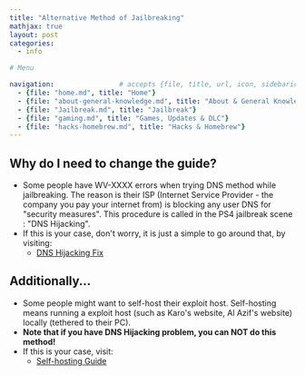 ```yaml
---
title: "Alternative Method of Jailbreaking"
mathjax: true
layout: post
categories:
  - info

# Menu

navigation:                # accepts {file, title, url, icon, sidebaricon}
  - {file: "home.md", title: "Home"}
  - {file: "about-general-knowledge.md", title: "About & General Knowledge"}
  - {file: "Jailbreak.md", title: "Jailbreak"}
  - {file: "gaming.md", title: "Games, Updates & DLC"}
  - {file: "hacks-homebrew.md", title: "Hacks & Homebrew"}
---
```


## Why do I need to change the guide?

* Some people have WV-XXXX errors when trying DNS method while jailbreaking. The reason is their ISP (Internet Service Provider - the company you pay your internet from) is blocking any user DNS for "security measures". This procedure is called in the PS4 jailbreak scene : "DNS Hijacking".
* If this is your case, don't worry, it is just a simple to go around that, by visiting:
    * [DNS Hijacking Fix](alternative-dnsfix.md)


## Additionally...

* Some people might want to self-host their exploit host. Self-hosting means running a exploit host (such as Karo's website, Al Azif's website) locally (tethered to their PC).
* **Note that if you have DNS Hijacking problem, you can NOT do this method!**
* If this is your case, visit:
    * [Self-hosting Guide](alternative-selfhost.md)
